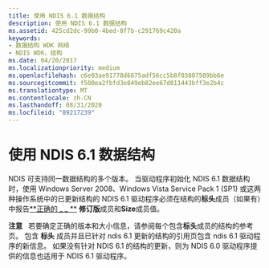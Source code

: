 ```yaml
---
title: 使用 NDIS 6.1 数据结构
description: 使用 NDIS 6.1 数据结构
ms.assetid: 425cd2dc-99b0-4bed-8f7b-c291769c420a
keywords:
- 数据结构 WDK 网络
- NDIS WDK，结构
ms.date: 04/20/2017
ms.localizationpriority: medium
ms.openlocfilehash: c6e03ae91778d6675adf56cc5b8f03807509bb6e
ms.sourcegitcommit: f500ea2fbfd3e849eb82ee67d011443bff3e2b4c
ms.translationtype: MT
ms.contentlocale: zh-CN
ms.lasthandoff: 08/31/2020
ms.locfileid: "89217239"
---
```

# <a name="using-ndis-61-data-structures"></a>使用 NDIS 6.1 数据结构





NDIS 可支持同一数据结构的多个版本。 当驱动程序初始化 NDIS 6.1 数据结构时，使用 Windows Server 2008、Windows Vista Service Pack 1 (SP1) 或这两种操作系统中的已更新结构的 NDIS 6.1 驱动程序必须在结构的**标头**成员（如果有）中报告[**正确的 \_ \_ **](/windows-hardware/drivers/ddi/ntddndis/ns-ntddndis-_ndis_object_header) **修订版**成员和**Size**成员值。

**注意**   若要确定正确的版本和大小信息，请参阅每个包含**标头**成员的结构的参考页。 包含 **标头** 成员并且已针对 ndis 6.1 更新的结构的引用页包含 ndis 6.1 驱动程序的新信息。 如果没有针对 NDIS 6.1 的结构的更新，则为 NDIS 6.0 驱动程序提供的信息也适用于 NDIS 6.1 驱动程序。

 

 

